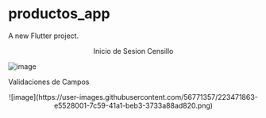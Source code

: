 # productos_app

A new Flutter project.
<p align="center">
Inicio de Sesion Censillo


![image](https://user-images.githubusercontent.com/56771357/223471655-ce86ca9d-472f-4e89-acd4-01c4be1708b2.png)
  </p>
<p align="center">

Validaciones de Campos

<p align="center">
![image](https://user-images.githubusercontent.com/56771357/223471863-e5528001-7c59-41a1-beb3-3733a88ad820.png)
  </p>
